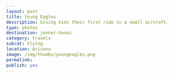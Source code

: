 ```yaml
---
layout: post
title: Young Eagles
description: Giving kids their first ride in a small aircraft.
type: photos
destination: jenner-hanni
category: travels
subcat: Flying
location: Arizona
image: /img/thumbs/youngeagles.png
permalink: 
publish: yes
---
```


<p><a href="https://jenner.smugmug.com/North-America/2009-Yuma-Young-Eagles/i-Hf5HqRP/0/M/DSCF1629-M.jpg">
<img src="https://jenner.smugmug.com/North-America/2009-Yuma-Young-Eagles/i-Hf5HqRP/0/M/DSCF1629-M.jpg" alt=""></a></p>

<p><a href="https://jenner.smugmug.com/North-America/2009-Yuma-Young-Eagles/i-JQrV3P3/0/M/DSCF1628-M.jpg">
<img src="https://jenner.smugmug.com/North-America/2009-Yuma-Young-Eagles/i-JQrV3P3/0/M/DSCF1628-M.jpg" alt=""></a></p>

<p><a href="https://jenner.smugmug.com/North-America/2009-Yuma-Young-Eagles/i-8MWrntB/0/M/DSCF1630-M.jpg">
<img src="https://jenner.smugmug.com/North-America/2009-Yuma-Young-Eagles/i-8MWrntB/0/M/DSCF1630-M.jpg" alt=""></a></p>

<p><a href="https://jenner.smugmug.com/North-America/2009-Yuma-Young-Eagles/i-3MLrxWz/0/M/DSCF1631-M.jpg">
<img src="https://jenner.smugmug.com/North-America/2009-Yuma-Young-Eagles/i-3MLrxWz/0/M/DSCF1631-M.jpg" alt=""></a></p>

<p><a href="https://jenner.smugmug.com/North-America/2009-Yuma-Young-Eagles/i-DvxQXzx/0/M/DSCF1632-M.jpg">
<img src="https://jenner.smugmug.com/North-America/2009-Yuma-Young-Eagles/i-DvxQXzx/0/M/DSCF1632-M.jpg" alt=""></a></p>

<p><a href="https://jenner.smugmug.com/North-America/2009-Yuma-Young-Eagles/i-GJgX2hX/0/M/DSCF1633-M.jpg">
<img src="https://jenner.smugmug.com/North-America/2009-Yuma-Young-Eagles/i-GJgX2hX/0/M/DSCF1633-M.jpg" alt=""></a></p>

<p><a href="https://jenner.smugmug.com/North-America/2009-Yuma-Young-Eagles/i-wwB3Ctz/0/M/DSCF1634-M.jpg">
<img src="https://jenner.smugmug.com/North-America/2009-Yuma-Young-Eagles/i-wwB3Ctz/0/M/DSCF1634-M.jpg" alt=""></a></p>

<p><a href="https://jenner.smugmug.com/North-America/2009-Yuma-Young-Eagles/i-MSQZPN3/0/M/DSCF1635-M.jpg">
<img src="https://jenner.smugmug.com/North-America/2009-Yuma-Young-Eagles/i-MSQZPN3/0/M/DSCF1635-M.jpg" alt=""></a></p>

<p><a href="https://jenner.smugmug.com/North-America/2009-Yuma-Young-Eagles/i-XDSJtRd/0/M/DSCF1636-M.jpg">
<img src="https://jenner.smugmug.com/North-America/2009-Yuma-Young-Eagles/i-XDSJtRd/0/M/DSCF1636-M.jpg" alt=""></a></p>

<p><a href="https://jenner.smugmug.com/North-America/2009-Yuma-Young-Eagles/i-3Vfsvrx/0/M/DSCF1638-M.jpg">
<img src="https://jenner.smugmug.com/North-America/2009-Yuma-Young-Eagles/i-3Vfsvrx/0/M/DSCF1638-M.jpg" alt=""></a></p>

<p><a href="https://jenner.smugmug.com/North-America/2009-Yuma-Young-Eagles/i-qwmFqSn/0/M/DSCF1637-M.jpg">
<img src="https://jenner.smugmug.com/North-America/2009-Yuma-Young-Eagles/i-qwmFqSn/0/M/DSCF1637-M.jpg" alt=""></a></p>

<p><a href="https://jenner.smugmug.com/North-America/2009-Yuma-Young-Eagles/i-DsxMPKt/0/M/DSCF1646-M.jpg">
<img src="https://jenner.smugmug.com/North-America/2009-Yuma-Young-Eagles/i-DsxMPKt/0/M/DSCF1646-M.jpg" alt=""></a></p>

<p><a href="https://jenner.smugmug.com/North-America/2009-Yuma-Young-Eagles/i-SG6rBT2/0/M/DSCF1647-M.jpg">
<img src="https://jenner.smugmug.com/North-America/2009-Yuma-Young-Eagles/i-SG6rBT2/0/M/DSCF1647-M.jpg" alt=""></a></p>

<p><a href="https://jenner.smugmug.com/North-America/2009-Yuma-Young-Eagles/i-ZkWRmWR/0/M/DSCF1643-M.jpg">
<img src="https://jenner.smugmug.com/North-America/2009-Yuma-Young-Eagles/i-ZkWRmWR/0/M/DSCF1643-M.jpg" alt=""></a></p>

<p><a href="https://jenner.smugmug.com/North-America/2009-Yuma-Young-Eagles/i-DbTxzwg/0/M/DSCF1648-M.jpg">
<img src="https://jenner.smugmug.com/North-America/2009-Yuma-Young-Eagles/i-DbTxzwg/0/M/DSCF1648-M.jpg" alt=""></a></p>


